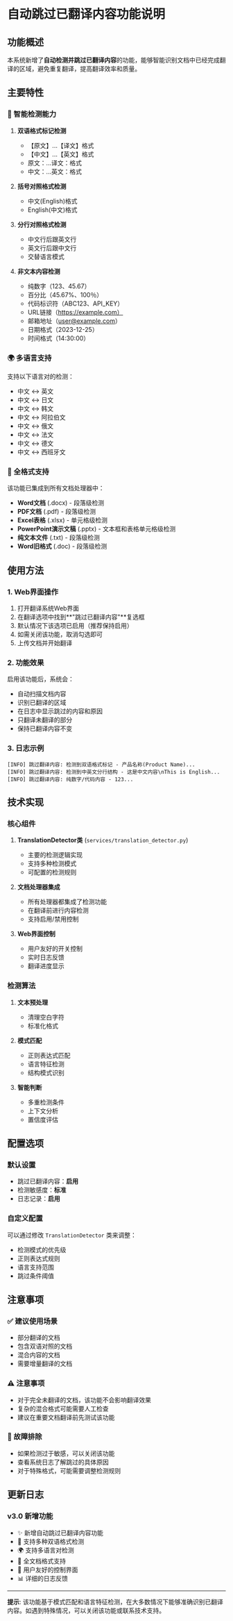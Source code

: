 # 自动跳过已翻译内容功能说明

## 功能概述

本系统新增了**自动检测并跳过已翻译内容**的功能，能够智能识别文档中已经完成翻译的区域，避免重复翻译，提高翻译效率和质量。

## 主要特性

### 🎯 智能检测能力

1. **双语格式标记检测**
   - 【原文】...【译文】格式
   - 【中文】...【英文】格式  
   - 原文：...译文：格式
   - 中文：...英文：格式

2. **括号对照格式检测**
   - 中文(English)格式
   - English(中文)格式

3. **分行对照格式检测**
   - 中文行后跟英文行
   - 英文行后跟中文行
   - 交替语言模式

4. **非文本内容检测**
   - 纯数字（123、45.67）
   - 百分比（45.67%、100％）
   - 代码标识符（ABC123、API_KEY）
   - URL链接（https://example.com）
   - 邮箱地址（user@example.com）
   - 日期格式（2023-12-25）
   - 时间格式（14:30:00）

### 🌍 多语言支持

支持以下语言对的检测：
- 中文 ↔ 英文
- 中文 ↔ 日文
- 中文 ↔ 韩文
- 中文 ↔ 阿拉伯文
- 中文 ↔ 俄文
- 中文 ↔ 法文
- 中文 ↔ 德文
- 中文 ↔ 西班牙文

### 📄 全格式支持

该功能已集成到所有文档处理器中：
- **Word文档** (.docx) - 段落级检测
- **PDF文档** (.pdf) - 段落级检测
- **Excel表格** (.xlsx) - 单元格级检测
- **PowerPoint演示文稿** (.pptx) - 文本框和表格单元格级检测
- **纯文本文件** (.txt) - 段落级检测
- **Word旧格式** (.doc) - 段落级检测

## 使用方法

### 1. Web界面操作

1. 打开翻译系统Web界面
2. 在翻译选项中找到**"跳过已翻译内容"**复选框
3. 默认情况下该选项已启用（推荐保持启用）
4. 如需关闭该功能，取消勾选即可
5. 上传文档并开始翻译

### 2. 功能效果

启用该功能后，系统会：
- 自动扫描文档内容
- 识别已翻译的区域
- 在日志中显示跳过的内容和原因
- 只翻译未翻译的部分
- 保持已翻译内容不变

### 3. 日志示例

```
[INFO] 跳过翻译内容: 检测到双语格式标记 - 产品名称(Product Name)...
[INFO] 跳过翻译内容: 检测到中英文分行结构 - 这是中文内容\nThis is English...
[INFO] 跳过翻译内容: 纯数字/代码内容 - 123...
```

## 技术实现

### 核心组件

1. **TranslationDetector类** (`services/translation_detector.py`)
   - 主要的检测逻辑实现
   - 支持多种检测模式
   - 可配置的检测规则

2. **文档处理器集成**
   - 所有处理器都集成了检测功能
   - 在翻译前进行内容检测
   - 支持启用/禁用控制

3. **Web界面控制**
   - 用户友好的开关控制
   - 实时日志反馈
   - 翻译进度显示

### 检测算法

1. **文本预处理**
   - 清理空白字符
   - 标准化格式

2. **模式匹配**
   - 正则表达式匹配
   - 语言特征检测
   - 结构模式识别

3. **智能判断**
   - 多重检测条件
   - 上下文分析
   - 置信度评估

## 配置选项

### 默认设置
- 跳过已翻译内容：**启用**
- 检测敏感度：**标准**
- 日志记录：**启用**

### 自定义配置
可以通过修改 `TranslationDetector` 类来调整：
- 检测模式的优先级
- 正则表达式规则
- 语言支持范围
- 跳过条件阈值

## 注意事项

### ✅ 建议使用场景
- 部分翻译的文档
- 包含双语对照的文档
- 混合内容的文档
- 需要增量翻译的文档

### ⚠️ 注意事项
- 对于完全未翻译的文档，该功能不会影响翻译效果
- 复杂的混合格式可能需要人工检查
- 建议在重要文档翻译前先测试该功能

### 🔧 故障排除
- 如果检测过于敏感，可以关闭该功能
- 查看系统日志了解跳过的具体原因
- 对于特殊格式，可能需要调整检测规则

## 更新日志

### v3.0 新增功能
- ✨ 新增自动跳过已翻译内容功能
- 🎯 支持多种双语格式检测
- 🌍 支持多语言对检测
- 📄 全文档格式支持
- 🔧 用户友好的控制界面
- 📊 详细的日志反馈

---

**提示**: 该功能基于模式匹配和语言特征检测，在大多数情况下能够准确识别已翻译内容。如遇到特殊情况，可以关闭该功能或联系技术支持。

